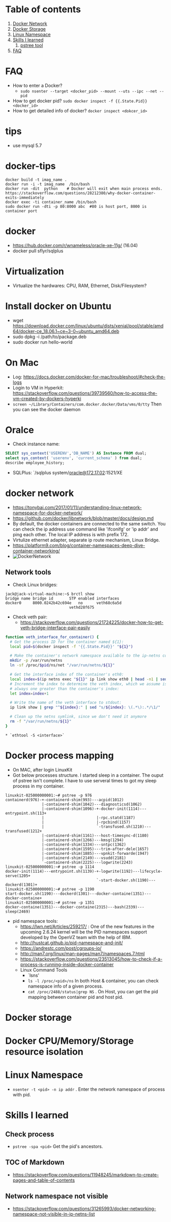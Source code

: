 # Table of contents
1. [Docker Network](#docker-network)
2. [Docker Storage](#docker-storage)
3. [Linux Namespace](#linux-namespace)
5. [Skills I learned](#new-skills)
    1. [pstree tool](#pstree-tool)
6. [FAQ](#faq)

# FAQ <a name="faq"/>
* How to enter a Docker?
    * `sudo nsenter --target <docker_pid> --mount --uts --ipc --net --pid`
* How to get docker pid? `sudo docker inspect -f {{.State.Pid}} <docker_id>`
* How to get detailed info of docker? `docker inspect <dokcer_id>`

# tips
* use mysql 5.7

# docker-tips

```
docker build -t imag_name .
docker run -i -t imag_name  /bin/bash
docker run -dit  python    # Docker will exit when main process ends. https://stackoverflow.com/questions/28212380/why-docker-container-exits-immediately
docker exec -ti container_name /bin/bash
sudo docker run -dti -p 80:8000 abc  #80 is host port, 8000 is container port
```

# docker
* https://hub.docker.com/r/wnameless/oracle-xe-11g/   (16.04)
* docker pull sflyr/sqlplus
# Virtualization
* Virtualize the hardwares: CPU, RAM, Ethernet, Disk/Filesystem?
# Install docker on Ubuntu
* wget https://download.docker.com/linux/ubuntu/dists/xenial/pool/stable/amd64/docker-ce_18.06.1~ce~3-0~ubuntu_amd64.deb
* sudo dpkg -i /path/to/package.deb
* sudo docker run hello-world

# On Mac
* Log: https://docs.docker.com/docker-for-mac/troubleshoot/#check-the-logs
* Login to VM in Hyperkit: https://stackoverflow.com/questions/39739560/how-to-access-the-vm-created-by-dockers-hyperki
* `screen ~/Library/Containers/com.docker.docker/Data/vms/0/tty` Then you can see the docker daemon

# Oralce
* Check instance name:
```sql
SELECT sys_context('USERENV','DB_NAME') AS Instance FROM dual;
select sys_context( 'userenv', 'current_schema' ) from dual;
describe employee_history;
```
* SQLPlus: `/sqlplus system/oracle@172.17.02:1521/XE

# docker network <a name="docker-network"></a>
* https://tonybai.com/2017/01/11/understanding-linux-network-namespace-for-docker-network/
* https://github.com/docker/libnetwork/blob/master/docs/design.md
* By default, the docker containers are connected to the same switch. You can check the ip address use command like 'ifconifg' or 'ip addr' and ping each other. The local IP address is with prefix 172.
* Virtulize ethernet adapter, separate ip route mechanism, Linux Bridge.
* https://platform9.com/blog/container-namespaces-deep-dive-container-networking/
* ![DockerNetwork](https://platform9.com/wp-content/uploads/2017/01/container_namespaces.png)

## Network tools
* Check Linux bridges:

```shell
jack@jack-virtual-machine:~$ brctl show
bridge name	bridge id		STP enabled	interfaces
docker0		8000.0242b42c694e	no		veth68c6a5d
							vethd28f675

```

* Check veth pair:
	* https://stackoverflow.com/questions/21724225/docker-how-to-get-veth-bridge-interface-pair-easily
	
```bash
function veth_interface_for_container() {
  # Get the process ID for the container named ${1}:
  local pid=$(docker inspect -f '{{.State.Pid}}' "${1}")

  # Make the container's network namespace available to the ip-netns command:
  mkdir -p /var/run/netns
  ln -sf /proc/$pid/ns/net "/var/run/netns/${1}"

  # Get the interface index of the container's eth0:
  local index=$(ip netns exec "${1}" ip link show eth0 | head -n1 | sed s/:.*//)
  # Increment the index to determine the veth index, which we assume is
  # always one greater than the container's index:
  let index=index+1

  # Write the name of the veth interface to stdout:
  ip link show | grep "^${index}:" | sed "s/${index}: \(.*\):.*/\1/"

  # Clean up the netns symlink, since we don't need it anymore
  rm -f "/var/run/netns/${1}"
}
```

	* `ethtool -S <interface>`

# Docker process mapping
* On MAC, after login LinuxKit
* Got below processes structure. I started sleep in a container. The ouput of pstree isn't complete. I have to use serveral times to got my sleep process in my container.
```
linuxkit-025000000001:~# pstree -p 976
containerd(976)-+-containerd-shim(993)---acpid(1012)
                |-containerd-shim(1042)---diagnosticsd(1062)
                |-containerd-shim(1096)-+-docker-init(1114)---entrypoint.sh(113+
                |                       |-rpc.statd(1187)
                |                       |-rpcbind(1157)
                |                       `-transfused.sh(1210)---transfused(1212+
                |-containerd-shim(1161)---host-timesync-d(1180)
                |-containerd-shim(1266)---kmsg(1294)
                |-containerd-shim(1334)---sntpc(1362)
                |-containerd-shim(1595)---trim-after-dele(1657)
                |-containerd-shim(1885)---vpnkit-forwarde(1947)
                |-containerd-shim(2149)---vsudd(2181)
                `-containerd-shim(2225)---logwrite(2243)
linuxkit-025000000001:~# pstree -p 1114
docker-init(1114)---entrypoint.sh(1139)-+-logwrite(1192)---lifecycle-serve(1205+
                                        `-start-docker.sh(1190)---dockerd(1301)+
linuxkit-025000000001:~# pstree -p 1190
start-docker.sh(1190)---dockerd(1301)---docker-containe(1351)---docker-containe+
linuxkit-025000000001:~# pstree -p 1351
docker-containe(1351)---docker-containe(2315)---bash(2339)---sleep(2469)
```
* pid namespace tools:
  * https://lwn.net/Articles/259217/ : One of the new features in the upcoming 2.6.24 kernel will be the PID namespaces support developed by the OpenVZ team with the help of IBM.
  * http://hustcat.github.io/pid-namespace-and-init/
  * https://andrestc.com/post/cgroups-io/
  * http://man7.org/linux/man-pages/man7/namespaces.7.html
  * https://stackoverflow.com/questions/23513045/how-to-check-if-a-process-is-running-inside-docker-container
  * Linux Command Tools
    * `lsns'
    * `ls -l /proc/<pid>/ns` In both Host & container, you can check namespace info of a given process.
    *  `cat /proc/2488/status|grep NS` . On Host, you can get the pid mapping between container pid and host pid.

# Docker storage <a name="docker-storage"/>

# Docker CPU/Memory/Storage resource isolation

# Linux Namespace <a name="linux-namespace"/>
* `nsenter -t <pid> -n ip addr` . Enter the network namespace of process with pid.

# Skills I learned <a name="new-skills"/>
## Check process <a name="pstree-tool"/>
* `pstree -spa <pid>` Get the pid's ancestors.

## TOC of Markdown
* https://stackoverflow.com/questions/11948245/markdown-to-create-pages-and-table-of-contents

## Network namespace not visible
* https://stackoverflow.com/questions/31265993/docker-networking-namespace-not-visible-in-ip-netns-list
